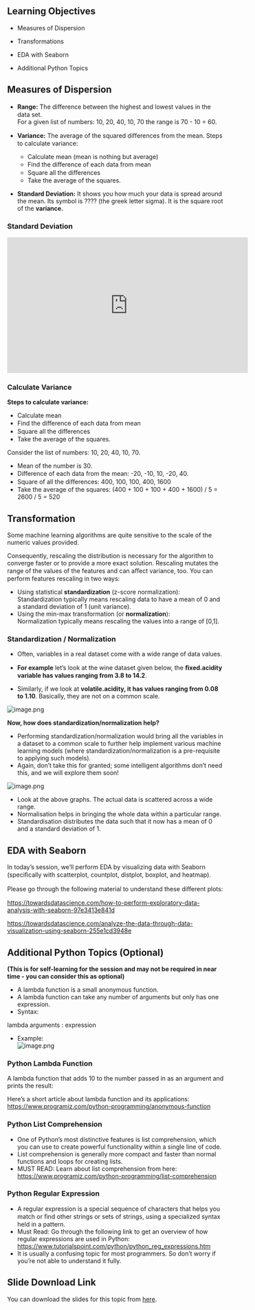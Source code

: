 ## Learning Objectives

* Measures of Dispersion

* Transformations

* EDA with Seaborn

* Additional Python Topics



## **Measures of Dispersion**

* **Range:** The diﬀerence between the highest and lowest values in the data set. \
  For a given list of numbers: 10, 20, 40, 10, 70 the range is 70 - 10 = 60.

* **Variance:** The average of the squared diﬀerences from the mean. Steps to calculate variance:
  * Calculate mean (mean is nothing but average)
  * Find the diﬀerence of each data from mean
  * Square all the diﬀerences
  * Take the average of the squares.

* **Standard Deviation:** It shows you how much your data is spread around the mean. Its symbol is ???? (the greek letter sigma). It is the square root of the **variance.**




### Standard Deviation










<iframe width="560" height="315" src="https://www.youtube.com/embed/heN3uvJ99Vo" title="YouTube video player" frameborder="0" allow="accelerometer; autoplay; clipboard-write; encrypted-media; gyroscope; picture-in-picture" allowfullscreen></iframe>










### Calculate Variance

**Steps to calculate variance:**

* Calculate mean
* Find the diﬀerence of each data from mean
* Square all the diﬀerences
* Take the average of the squares.

Consider the list of numbers: 10, 20, 40, 10, 70.

* Mean of the number is 30.
* Diﬀerence of each data from the mean: -20, -10, 10, -20, 40.
* Square of all the diﬀerences: 400, 100, 100, 400, 1600
* Take the average of the squares: (400 + 100 + 100 + 400 + 1600) / 5 = 2600 / 5 = 520





## Transformation

Some machine learning algorithms are quite sensitive to the scale of the numeric values provided.

Consequently, rescaling the distribution is necessary for the algorithm to converge faster or to provide a more exact solution. Rescaling mutates the range of the values of the features and can aﬀect variance, too. You can perform features rescaling in two ways:

* Using statistical **standardization** (z-score normalization): \
  Standardization typically means rescaling data to have a mean of 0 and a standard deviation of 1 (unit variance).
* Using the min-max transformation (or **normalization**):\
  Normalization typically means rescaling the values into a range of \[0,1].

### Standardization / Normalization

* Often, variables in a real dataset come with a wide range of data values.

* **For example** let’s look at the wine dataset given below, the **ﬁxed.acidity variable has values ranging from 3.8 to 14.2**.

* Similarly, if we look at **volatile.acidity, it has values ranging from 0.08 to 1.10**. Basically, they are not on a common scale.





![image.png](https://dphi-live.s3.amazonaws.com/media_uploads/image_5ade714f399f4ac59066b0f2199dcc85.png)






**Now, how does standardization/normalization help?**

* Performing standardization/normalization would bring all the variables in a dataset to a common scale to further help implement various machine learning models (where standardization/normalization is a pre-requisite to applying such models).&#x20;
* Again, don’t take this for granted; some intelligent algorithms don’t need this, and we will explore them soon!








![image.png](https://dphi-live.s3.amazonaws.com/media_uploads/image_9a3fc853563543eaad6e7686c7210f44.png)






* Look at the above graphs. The actual data is scattered across a wide range.
* Normalisation helps in bringing the whole data within a particular range.
* Standardisation distributes the data such that it now has a mean of 0 and a standard deviation of 1.



## EDA with Seaborn

In today’s session, we’ll perform EDA by visualizing data with Seaborn (speciﬁcally with scatterplot, countplot, distplot, boxplot, and heatmap).

Please go through the following material to understand these diﬀerent plots:

https://towardsdatascience.com/how-to-perform-exploratory-data-analysis-with-seaborn-97e3413e841d

https://towardsdatascience.com/analyze-the-data-through-data-visualization-using-seaborn-255e1cd3948e

## Additional Python Topics (Optional)

**(This is for self-learning for the session and may not be required in near time - you can consider this as optional)**

* A lambda function is a small anonymous function.
* A lambda function can take any number of arguments but only has one expression.
* Syntax:

lambda arguments : expression

* Example:  
![image.png](https://dphi-live.s3.amazonaws.com/media_uploads/image_1a75e9ae0ff649bd9182afedfe8b1b5b.png)

### Python Lambda Function

A lambda function that adds 10 to the number passed in as an argument and prints the result:

Here’s a short article about lambda function and its applications: https://www.programiz.com/python-programming/anonymous-function

### Python List Comprehension

* One of Python’s most distinctive features is list comprehension, which you can use to create powerful functionality within a single line of code.
* List comprehension is generally more compact and faster than normal functions and loops for creating lists.
* MUST READ: Learn about list comprehension from here: https://www.programiz.com/python-programming/list-comprehension

### Python Regular Expression

* A regular expression is a special sequence of characters that helps you match or ﬁnd other strings or sets of strings, using a specialized syntax held in a pattern.
* Must Read: Go through the following link to get an overview of how regular expressions are used in Python:  
https://www.tutorialspoint.com/python/python_reg_expressions.htm
* It is usually a confusing topic for most programmers. So don’t worry if you’re not able to understand it fully.

## Slide Download Link

You can download the slides for this topic from [here](https://docs.google.com/presentation/d/1fVXt0tiOaVItCxnHemdxdfnxmoxBw4qHylh6MLGKDYI/edit?usp=sharing).